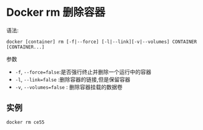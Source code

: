 # Docker rm 删除容器
语法:
```
docker [container] rm [-f|--force] [-l|--link][-v|--volumes] CONTAINER
[CONTAINER...]
```
参数
- `-f`, `--force=false`:是否强行终止并删除一个运行中的容器
- `-l`, `--link=false` :删除容器的链接,但是保留容器
- `-v`, `--volumes=false` : 删除容器挂载的数据卷

## 实例

```
docker rm ce55
```